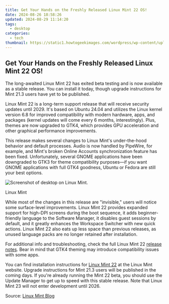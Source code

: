 ```yaml
---
title: Get Your Hands on the Freshly Released Linux Mint 22 OS!
date: 2024-08-26 18:58:26
updated: 2024-08-29 11:14:20
tags:
  - desktop
categories:
  - tech
thumbnail: https://static1.howtogeekimages.com/wordpress/wp-content/uploads/2023/08/linux-mint-2.jpg
---
```


## Get Your Hands on the Freshly Released Linux Mint 22 OS!

The long-awaited Linux Mint 22 has exited beta testing and is now available as a stable release. You can install it today, though upgrade instructions for Mint 21.3 users have yet to be published.

 Linux Mint 22 is a long-term support release that will receive security updates until 2029\. It's based on Ubuntu 24.04 and utilizes the Linux kernel version 6.8 for improved compatibility with modern hardware, apps, and packages (kernel updates will come every 6 months, interestingly). Plus, themes are now upgraded to GTK4, which provides GPU acceleration and other graphical performance improvements.

 This release makes several changes to Linux Mint's under-the-hood behavior and default processes. Audio is now handled by PipeWire, for example, and Mint's broken Online Accounts synchronization feature has been fixed. Unfortunately, several GNOME applications have been downgraded to GTK3 for theme compatibility purposes—if you want GNOME applications with full GTK4 goodness, Ubuntu or Fedora are still your best options.

![Screenshot of desktop on Linux Mint.](https://static1.howtogeekimages.com/wordpress/wp-content/uploads/2024/07/cinnamon.png) 

Linux Mint

 While most of the changes in this release are "invisible," users will notice some surface-level improvements. Linux Mint 22 provides expanded support for high-DPI screens during the boot sequence, it adds beginner-friendly language to the Software Manager, it disables guest sessions by default, and it greatly enhances the Workspace Switcher with new quick actions. Linux Mint 22 also eats up less space than previous releases, as unused language packs are no longer retained after installation.

 For additional info and troubleshooting, check the full Linux Mint 22 [release notes](https://www.linuxmint.com/rel%5Fwilma.php). Bear in mind that GTK4 theming may introduce compatibility issues with some apps.

 You can find installation instructions for [Linux Mint 22](https://www.linuxmint.com/download.php) at the Linux Mint website. Upgrade instructions for Mint 21.3 users will be published in the coming days. If you're already running the Mint 22 beta, you should use the Update Manager to get up to speed with this stable release. Note that Linux Mint 23 will not enter development until 2026.

 Source: [Linux Mint Blog](https://blog.linuxmint.com/?p=4731)

<ins class="adsbygoogle"
     style="display:block"
     data-ad-format="autorelaxed"
     data-ad-client="ca-pub-7571918770474297"
     data-ad-slot="1223367746"></ins>



<ins class="adsbygoogle"
     style="display:block"
     data-ad-client="ca-pub-7571918770474297"
     data-ad-slot="8358498916"
     data-ad-format="auto"
     data-full-width-responsive="true"></ins>
